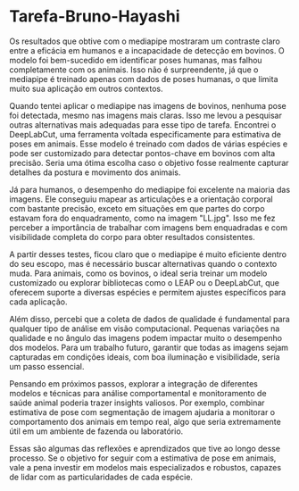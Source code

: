 # Tarefa-Bruno-Hayashi

Os resultados que obtive com o mediapipe mostraram um contraste claro entre a eficácia em humanos e a incapacidade de detecção em bovinos. O modelo foi bem-sucedido em identificar poses humanas, mas falhou completamente com os animais. Isso não é surpreendente, já que o mediapipe é treinado apenas com dados de poses humanas, o que limita muito sua aplicação em outros contextos.

Quando tentei aplicar o mediapipe nas imagens de bovinos, nenhuma pose foi detectada, mesmo nas imagens mais claras. Isso me levou a pesquisar outras alternativas mais adequadas para esse tipo de tarefa. Encontrei o DeepLabCut, uma ferramenta voltada especificamente para estimativa de poses em animais. Esse modelo é treinado com dados de várias espécies e pode ser customizado para detectar pontos-chave em bovinos com alta precisão. Seria uma ótima escolha caso o objetivo fosse realmente capturar detalhes da postura e movimento dos animais.

Já para humanos, o desempenho do mediapipe foi excelente na maioria das imagens. Ele conseguiu mapear as articulações e a orientação corporal com bastante precisão, exceto em situações em que partes do corpo estavam fora do enquadramento, como na imagem "LL.jpg". Isso me fez perceber a importância de trabalhar com imagens bem enquadradas e com visibilidade completa do corpo para obter resultados consistentes.

A partir desses testes, ficou claro que o mediapipe é muito eficiente dentro do seu escopo, mas é necessário buscar alternativas quando o contexto muda. Para animais, como os bovinos, o ideal seria treinar um modelo customizado ou explorar bibliotecas como o LEAP ou o DeepLabCut, que oferecem suporte a diversas espécies e permitem ajustes específicos para cada aplicação.

Além disso, percebi que a coleta de dados de qualidade é fundamental para qualquer tipo de análise em visão computacional. Pequenas variações na qualidade e no ângulo das imagens podem impactar muito o desempenho dos modelos. Para um trabalho futuro, garantir que todas as imagens sejam capturadas em condições ideais, com boa iluminação e visibilidade, seria um passo essencial.

Pensando em próximos passos, explorar a integração de diferentes modelos e técnicas para análise comportamental e monitoramento de saúde animal poderia trazer insights valiosos. Por exemplo, combinar estimativa de pose com segmentação de imagem ajudaria a monitorar o comportamento dos animais em tempo real, algo que seria extremamente útil em um ambiente de fazenda ou laboratório.

Essas são algumas das reflexões e aprendizados que tive ao longo desse processo. Se o objetivo for seguir com a estimativa de pose em animais, vale a pena investir em modelos mais especializados e robustos, capazes de lidar com as particularidades de cada espécie.
